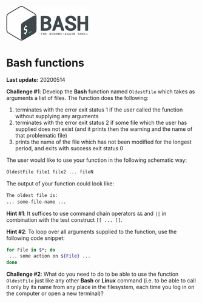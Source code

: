 ![](bash_logo.png)

# **Bash** functions

**Last update:** 20200514

**Challenge #1**: Develop the **Bash** function named ```OldestFile``` which takes as arguments a list of files. The function does the following:  

1. terminates with the error exit status 1 if the user called the function without supplying any arguments  
2. terminates with the error exit status 2 if some file which the user has supplied does not exist (and it prints then the warning and the name of that problematic file)   
3. prints the name of the file which has not been modified for the longest period, and exits with success exit status 0   

The user would like to use your function in the following schematic way:

```bash
OldestFile file1 file2 ... fileN
```
The output of your function could look like:
```bash
The oldest file is:
... some-file-name ...
```
**Hint #1**: It suffices to use command chain operators ```&&``` and ```||``` in combination with the test construct ```[[ ... ]]```.  

**Hint #2**: To loop over all arguments supplied to the function, use the following code snippet:

```bash
for File in $*; do
 ... some action on ${File} ...
done
```

**Challenge #2**: What do you need to do to be able to use the function ```OldestFile``` just like any other **Bash** or **Linux** command (i.e. to be able to call it only by its name from any place in the filesystem, each time you log in on the computer or open a new terminal)?

 